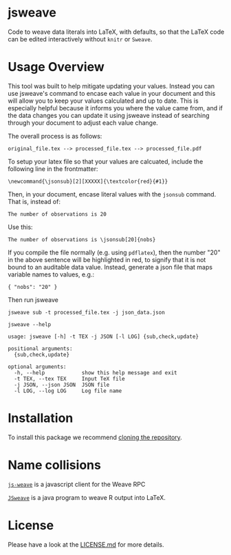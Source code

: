# jsweave

Code to weave data literals into LaTeX, with defaults, so that the LaTeX code can be edited interactively without `knitr` or `Sweave`.

# Usage Overview 

This tool was built to help mitigate updating your values. Instead you can use jsweave's 
command to encase each value in your document and this will allow you to keep your values calculated and up to date.
This is especially helpful because it informs you where the value came from, and if the data changes you can update it using jsweave instead of searching through your document to adjust each value change. 

The overall process is as follows:
```
original_file.tex --> processed_file.tex --> processed_file.pdf
```

To setup your latex file so that your values are calcuated, include the following line in the frontmatter:

```
\newcommand{\jsonsub}[2][XXXXX]{\textcolor{red}{#1}}
```

Then, in your document, encase literal values with the `jsonsub` command. That is, instead of:

```
The number of observations is 20
```

Use this: 

```
The number of observations is \jsonsub[20]{nobs}
```

If you compile the file normally (e.g. using `pdflatex`), then the number "20" in the above sentence will be highlighted in red, to signify that it is not bound to an auditable data value. Instead, generate a json file that maps variable names to values, e.g.:

```
{ "nobs": "20" }
```

Then run jsweave 

```
jsweave sub -t processed_file.tex -j json_data.json
```


```
jsweave --help 
```
```
usage: jsweave [-h] -t TEX -j JSON [-l LOG] {sub,check,update}

positional arguments:
  {sub,check,update}

optional arguments:
  -h, --help            show this help message and exit
  -t TEX, --tex TEX     Input TeX file
  -j JSON, --json JSON  JSON file
  -l LOG, --log LOG     Log file name
```
# Installation  

To install this package we recommend [cloning the repository](https://help.github.com/articles/cloning-a-repository/). 

# Name collisions

[`js-weave`](https://www.npmjs.com/package/js-weave) is a javascript client for the Weave RPC

[`JSweave`](http://www.seinan-gu.ac.jp/~shito/jsweave/archives/manual.pdf) is a java program to weave R output into LaTeX.

# License

Please have a look at the [LICENSE.md](https://github.com/HRDAG/jsweave/blob/master/LICENSE) for more details.


<!-- done. -->
